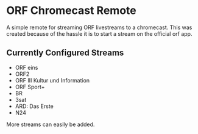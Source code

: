 # ORF Chromecast Remote
A simple remote for streaming ORF livestreams to a chromecast. This was created because of the hassle it is to start a stream on the official orf app.

## Currently Configured Streams
 * ORF eins
 * ORF2
 * ORF III Kultur und Information
 * ORF Sport+
 * BR
 * 3sat
 * ARD: Das Erste
 * N24

 More streams can easily be added.
